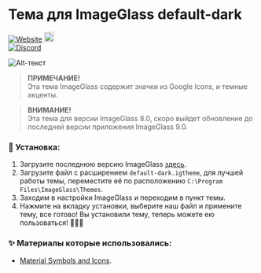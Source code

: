 # Тема для ImageGlass default-dark
[![Website](https://img.shields.io/badge/www-imageglass.org-0099BC.svg?maxAge=3600&color=%233097B8)](https://imageglass.org)
<a href="https://github.com/sponsors/d2phap" target="_blank" title="Become a sponsor">
<img src="https://img.shields.io/badge/Github-@d2phap-24292e.svg?maxAge=3600&logo=github" height="20" alt="Become a sponsor">
</a> <br>
[![Discord](https://img.shields.io/discord/818852544859209748?label=chat&logo=discord&color=%233097B8&style=social)](http://discord.io/imageglass)

![Alt-текст](https://github.com/Mosqovlu/Default-Dark/blob/main/preview.jpg?raw=true](https://raw.githubusercontent.com/Maatarashiii/default-dark/main/preview.jpg) "Орк")

> **ПРИМЕЧАНИЕ!** <br>
> Эта тема ImageGlass содержит значки из Google Icons, и темные акценты.

> **ВНИМАНИЕ!**  <br>
> Эта тема для версии ImageGlass 8.0, скоро выйдет обновление до последней версии приложения ImageGlass 9.0.

### 🚀 Установка:
1. Загрузите последнюю версию ImageGlass [здесь](https://imageglass.org/spider).
1. Загрузите файл с расширением `default-dark.igtheme`, для лучшей работы темы, переместите её по расположению `C:\Program Files\ImageGlass\Themes`.
1.  Заходим в настройки ImageGlass и переходим в пункт темы.
1. Нажмите на вкладку установки, выберите наш файл и примените тему, все готово! Вы установили тему, теперь можете ею пользоваться! 🎉🎉🎉

### ✨ Материалы которые использовались:
- [Material Symbols and Icons](https://fonts.google.com/icons).